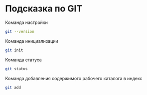 # Подсказка по GIT 

Команда настройки 
```sh
git --version 
```
Команда инициализации
```sh
git init
```
Команда статуса
```sh
git status 
```
Команда добавления содержимого рабочего каталога в индекс
```sh
git add 
